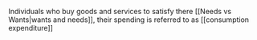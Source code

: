Individuals who buy goods and services to satisfy there [[Needs vs Wants|wants and needs]], their spending is referred to as [[consumption expenditure]]